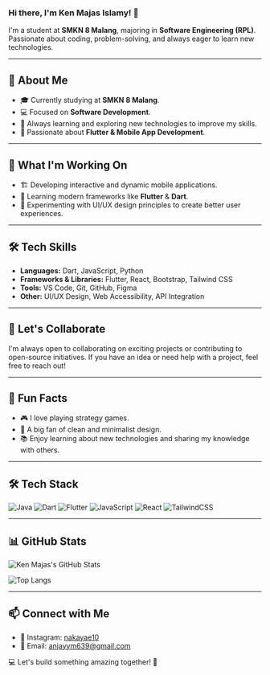 ### Hi there, I'm Ken Majas Islamy! 👋

I'm a student at **SMKN 8 Malang**, majoring in **Software Engineering (RPL)**. Passionate about coding, problem-solving, and always eager to learn new technologies.

---

## 🚀 About Me

- 🎓 Currently studying at **SMKN 8 Malang**.
- 💻 Focused on **Software Development**.
- 🌱 Always learning and exploring new technologies to improve my skills.
- 🎨 Passionate about **Flutter & Mobile App Development**.

---

## 🔭 What I'm Working On

- 🏗️ Developing interactive and dynamic mobile applications.
- 📖 Learning modern frameworks like **Flutter** & **Dart**.
- 🎨 Experimenting with UI/UX design principles to create better user experiences.

---

## 🛠 Tech Skills

- **Languages:** Dart, JavaScript, Python
- **Frameworks & Libraries:** Flutter, React, Bootstrap, Tailwind CSS
- **Tools:** VS Code, Git, GitHub, Figma
- **Other:** UI/UX Design, Web Accessibility, API Integration

---

## 🤝 Let's Collaborate

I'm always open to collaborating on exciting projects or contributing to open-source initiatives. If you have an idea or need help with a project, feel free to reach out!

---

## 🎉 Fun Facts

- 🎮 I love playing strategy games.
- 🎨 A big fan of clean and minimalist design.
- 📚 Enjoy learning about new technologies and sharing my knowledge with others.

---

## 🛠 Tech Stack

![Java](https://img.shields.io/badge/Java-ED8B00?style=flat&logo=java&logoColor=white)
![Dart](https://img.shields.io/badge/Dart-0175C2?style=flat&logo=dart&logoColor=white)
![Flutter](https://img.shields.io/badge/Flutter-02569B?style=flat&logo=flutter&logoColor=white)
![JavaScript](https://img.shields.io/badge/JavaScript-F7DF1E?style=flat&logo=javascript&logoColor=black)
![React](https://img.shields.io/badge/React-61DAFB?style=flat&logo=react&logoColor=white)
![TailwindCSS](https://img.shields.io/badge/TailwindCSS-38B2AC?style=flat&logo=tailwind-css&logoColor=white)

---

## 📊 GitHub Stats

![Ken Majas's GitHub Stats](https://github-readme-stats.vercel.app/api?username=KenshiHimura29&show_icons=true&theme=dark)

![Top Langs](https://github-readme-stats.vercel.app/api/top-langs/?username=KenMajas&layout=compact&theme=dark)

---

## 📫 Connect with Me

- 📸 Instagram: [nakayae10](https://instagram.com/nakayae10)
- 📩 Email: [anjayym639@gmail.com](mailto:anjayym639@gmail.com)

💻 Let's build something amazing together! 🚀
